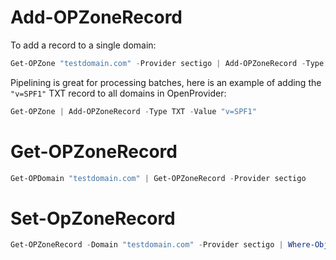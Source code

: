 # Add-OPZoneRecord

To add a record to a single domain:

```powershell
Get-OPZone "testdomain.com" -Provider sectigo | Add-OPZoneRecord -Type TXT -Value "v=SPF1"
```

Pipelining is great for processing batches, here is an example of adding the ```"v=SPF1"``` TXT record to all domains in OpenProvider:

```powershell
Get-OPZone | Add-OPZoneRecord -Type TXT -Value "v=SPF1"
```

# Get-OPZoneRecord

```powershell
Get-OPDomain "testdomain.com" | Get-OPZoneRecord -Provider sectigo
```

# Set-OpZoneRecord

```powershell
Get-OPZoneRecord -Domain "testdomain.com" -Provider sectigo | Where-Object {$_.Value -eq "v=SPF1"} | Set-OPZoneRecord -Value "v=SPF1 -all"
```

